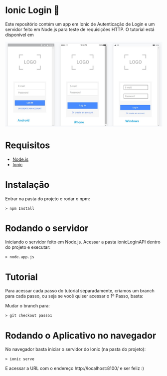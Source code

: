 # Ionic Login :iphone: 
Este repositório contém um app em Ionic de Autenticação de Login e um servidor feito em Node.js para teste de requisições HTTP.
O tutorial está disponível em []()

![alt text](app.jpg)

# Requisitos
* [Node.js](https://nodejs.org/en/)
* [Ionic](https://ionicframework.com/docs/intro/installation/)

# Instalação
Entrar na pasta do projeto e rodar o npm:
```
> npm Install

```

# Rodando o servidor
Iniciando o servidor feito em Node.js.
Acessar a pasta ionicLoginAPI dentro do projeto e executar:

```
> node.app.js

```

# Tutorial
Para acessar cada passo do tutorial separadamente, criamos um branch para cada passo, ou seja se você quiser acessar o 1º Passo, basta:

Mudar o branch para:
```
> git checkout passo1

```

# Rodando o Aplicativo no navegador
No navegador basta iniciar o servidor do Ionic (na pasta do projeto):

```
> ionic serve

```

E acessar a URL com o endereço http://localhost:8100/ e ser feliz :)



